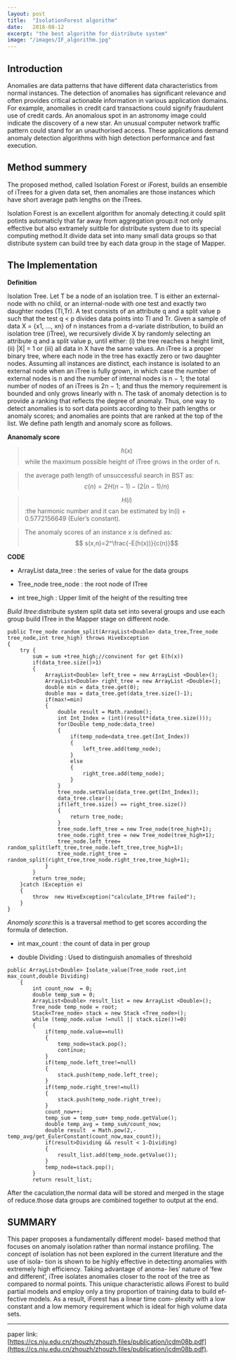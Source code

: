 ```yaml
---
layout: post
title:  "IsolationForest algorithm"
date:   2018-08-12
excerpt: "the best algorithm for distribute system"
image: "/images/IF_algorithm.jpg"
---
```


## Introduction

Anomalies are data patterns that have different data characteristics
from normal instances. The detection of anomalies
has significant relevance and often provides critical actionable
information in various application domains. For
example, anomalies in credit card transactions could signify
fraudulent use of credit cards. An anomalous spot in an astronomy
image could indicate the discovery of a new star.
An unusual computer network traffic pattern could stand
for an unauthorised access. These applications demand
anomaly detection algorithms with high detection performance
and fast execution.

## Method summery

The proposed method, called Isolation Forest or iForest,
builds an ensemble of iTrees for a given data set, then
anomalies are those instances which have short average path
lengths on the iTrees.

Isolation Forest is an excellent algorithm for anomaly detecting.it could split potints automaticly that far away from 
aggregation group.it not only effective but also extramely suitble for distribute system due to its special computing 
method.It divide data set into many small data groups so that distribute system can build tree by each data group in the 
stage of Mapper.

## The Implementation

__Definition__ 

Isolation Tree. Let T be a node of an isolation
tree. T is either an external-node with no child, or an
internal-node with one test and exactly two daughter nodes
(Tl,Tr). A test consists of an attribute q and a split value p
such that the test q < p divides data points into Tl and Tr.
Given a sample of data X = {x1, ..., xn} of n instances
from a d-variate distribution, to build an isolation
tree (iTree), we recursively divide X by randomly selecting
an attribute q and a split value p, until either: (i) the
tree reaches a height limit, (ii) |X| = 1 or (iii) all data in
X have the same values. An iTree is a proper binary tree,
where each node in the tree has exactly zero or two daughter
nodes. Assuming all instances are distinct, each instance is
isolated to an external node when an iTree is fully grown, in
which case the number of external nodes is n and the number
of internal nodes is n − 1; the total number of nodes
of an iTrees is 2n − 1; and thus the memory requirement is
bounded and only grows linearly with n.
The task of anomaly detection is to provide a ranking
that reflects the degree of anomaly. Thus, one way to detect
anomalies is to sort data points according to their path
lengths or anomaly scores; and anomalies are points that
are ranked at the top of the list. We define path length and
anomaly score as follows.

__Ananomaly score__ 

>$$h(x)$$ while the maximum possible height of iTree grows in the order of n.

>the average path length of unsuccessful search in BST as: $$ c(n) = 2H(n − 1) − (2(n − 1)/n)$$

>$$H(i)$$:the harmonic number and it can be estimated by ln(i) + 0.5772156649 (Euler’s constant).

>The anomaly scores of an instance x is defined as:  $$ s(x,n)=2^\frac{-E(h(x))}{c(n)}$$


__CODE__

* ArrayList<Double> data_tree : the series of value for the data groups

* Tree_node tree_node : the root node of ITree

* int tree_high : Upper limit of the height of the resulting tree


_Build Itree_:distribute system split data set into several groups and use each group build ITree in the Mapper stage on
different node.


```
public Tree_node random_split(ArrayList<Double> data_tree,Tree_node tree_node,int tree_high) throws HiveException
{
    try {
        sum = sum +tree_high;//convinent for get E(h(x))
        if(data_tree.size()>1)
        {
            ArrayList<Double> left_tree = new ArrayList <Double>();
            ArrayList<Double> right_tree = new ArrayList <Double>();
            double min = data_tree.get(0);
            double max = data_tree.get(data_tree.size()-1);
            if(max!=min)
            {
                double result = Math.random();
                int Int_Index = (int)(result*(data_tree.size()));
                for(Double temp_node:data_tree)
                {
                    if(temp_node<data_tree.get(Int_Index))
                    {
                        left_tree.add(temp_node);
                    }
                    else
                    {
                        right_tree.add(temp_node);
                    }
                }
                tree_node.setValue(data_tree.get(Int_Index));
                data_tree.clear();
                if(left_tree.size() == right_tree.size())
                {
                    return tree_node;
                }
                tree_node.left_tree = new Tree_node(tree_high+1);
                tree_node.right_tree = new Tree_node(tree_high+1);
                tree_node.left_tree= random_split(left_tree,tree_node.left_tree,tree_high+1);
                tree_node.right_tree = random_split(right_tree,tree_node.right_tree,tree_high+1);
            }
        }
        return tree_node;
    }catch (Exception e)
    {
        throw  new HiveException("calculate_IFtree failed");
    }
}
```

_Anomaly score_:this is a traversal method to get scores according the formula of detection.

* int max_count : the count of data in per group

* double Dividing : Used to distinguish anomalies of threshold


```
public ArrayList<Double> Isolate_value(Tree_node root,int max_count,double Dividing)
    {
        int count_now  = 0;
        double temp_sum = 0;
        ArrayList<Double> result_list = new ArrayList <Double>();
        Tree_node temp_node = root;
        Stack<Tree_node> stack = new Stack <Tree_node>();
        while (temp_node.value !=null || stack.size()!=0)
        {
            if(temp_node.value==null)
            {
                temp_node=stack.pop();
                continue;
            }
            if(temp_node.left_tree!=null)
            {
                stack.push(temp_node.left_tree);
            }
            if(temp_node.right_tree!=null)
            {
                stack.push(temp_node.right_tree);
            }
            count_now++;
            temp_sum = temp_sum+ temp_node.getValue();
            double temp_avg = temp_sum/count_now;
            double result  = Math.pow(2,-temp_avg/get_EulerConstant(count_now,max_count));
            if(result>Dividing && result < 1-Dividing)
            {
                result_list.add(temp_node.getValue());
            }
            temp_node=stack.pop();
        }
        return result_list;
```

After the caculation,the normal data will be stored and merged in the stage of reduce.those data groups are combined together
to output at the end. 

## SUMMARY
This paper proposes a fundamentally different model- based method that focuses on anomaly isolation rather than normal instance
 profiling. The concept of isolation has not been explored in the current literature and the use of 
 isola- tion is shown to be highly effective in detecting anomalies with extremely high efficiency. 
 Taking advantage of anoma- lies’ nature of ‘few and different’, iTree isolates anomalies closer to the root of the tree as compared to normal points.
  This unique characteristic allows iForest to build partial models and employ only a tiny proportion of training data to build ef- fective models.
  As a result, iForest has a linear time com- plexity with a low constant and a low memory requirement which is ideal for high volume data sets.
  
 ***
 paper link:[https://cs.nju.edu.cn/zhouzh/zhouzh.files/publication/icdm08b.pdf](https://cs.nju.edu.cn/zhouzh/zhouzh.files/publication/icdm08b.pdf).